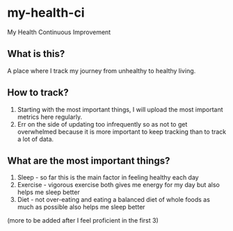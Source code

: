# my-health-ci
My Health Continuous Improvement

## What is this?
A place where I track my journey from unhealthy to healthy living.

## How to track?
1. Starting with the most important things, I will upload the most important metrics here regularly.
0. Err on the side of updating too infrequently so as not to get overwhelmed because it is more important to keep tracking than to track a lot of data.

## What are the most important things?
1. Sleep - so far this is the main factor in feeling healthy each day
2. Exercise - vigorous exercise both gives me energy for my day but also helps me sleep better
3. Diet - not over-eating and eating a balanced diet of whole foods as much as possible also helps me sleep better

(more to be added after I feel proficient in the first 3)
